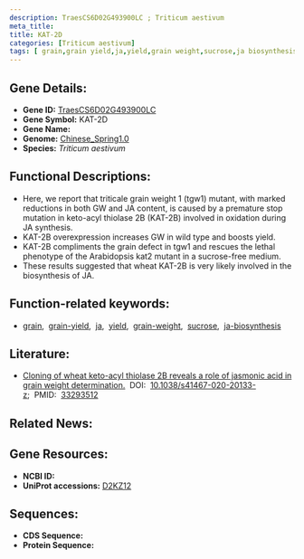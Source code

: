 ```yaml
---
description: TraesCS6D02G493900LC ; Triticum aestivum
meta_title:
title: KAT-2D
categories: [Triticum aestivum]
tags: [ grain,grain yield,ja,yield,grain weight,sucrose,ja biosynthesis ]
---
```


## Gene Details:
- **Gene ID:**	[TraesCS6D02G493900LC](https://ensembl.gramene.org/Triticum_aestivum/Gene/Summary?g=TraesCS6D02G493900LC)
- **Gene Symbol:** KAT-2D
- **Gene Name:** 
- **Genome:** [Chinese_Spring1.0](https://ensembl.gramene.org/Triticum_aestivum/Info/Index)
- **Species:** *Triticum aestivum*

## Functional Descriptions:
   - Here, we report that triticale grain weight 1 (tgw1) mutant, with marked reductions in both GW and JA content, is caused by a premature stop mutation in keto-acyl thiolase 2B (KAT-2B) involved in oxidation during JA synthesis.
   - KAT-2B overexpression increases GW in wild type and boosts yield.
   - KAT-2B compliments the grain defect in tgw1 and rescues the lethal phenotype of the Arabidopsis kat2 mutant in a sucrose-free medium.
   - These results suggested that wheat KAT-2B is very likely involved in the biosynthesis of JA.

## Function-related keywords:
   - [grain](/tags/grain/),&nbsp;&nbsp;[grain-yield](/tags/grain-yield/),&nbsp;&nbsp;[ja](/tags/ja/),&nbsp;&nbsp;[yield](/tags/yield/),&nbsp;&nbsp;[grain-weight](/tags/grain-weight/),&nbsp;&nbsp;[sucrose](/tags/sucrose/),&nbsp;&nbsp;[ja-biosynthesis](/tags/ja-biosynthesis/)

## Literature:
   - [Cloning of wheat keto-acyl thiolase 2B reveals a role of jasmonic acid in grain weight determination.]( https://www.nature.com/articles/s41467-020-20133-z)&nbsp;&nbsp;DOI:&nbsp;&nbsp;[10.1038/s41467-020-20133-z](https://www.nature.com/articles/s41467-020-20133-z);&nbsp;&nbsp;PMID:&nbsp;&nbsp;[33293512](https://pubmed.ncbi.nlm.nih.gov/33293512/)

## Related News:

## Gene Resources:
- **NCBI ID:**  [](https://www.ncbi.nlm.nih.gov/gene/?term=)
- **UniProt accessions:** [D2KZ12](https://www.uniprot.org/uniprotkb/D2KZ12/entry)



## Sequences:
- **CDS Sequence:**
- **Protein Sequence:**
